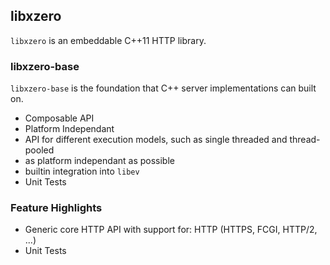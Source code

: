 ## libxzero

`libxzero` is an embeddable C++11 HTTP library.

### libxzero-base

`libxzero-base` is the foundation that C++ server implementations can built on.

* Composable API
* Platform Independant
* API for different execution models, such as single threaded and thread-pooled
* as platform independant as possible
* builtin integration into `libev`
* Unit Tests

### Feature Highlights

* Generic core HTTP API with support for: HTTP (HTTPS, FCGI, HTTP/2, ...)
* Unit Tests

